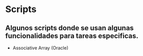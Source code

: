 # Scripts

## Algunos scripts donde se usan algunas funcionalidades para tareas especificas.

- Associative Array (Oracle)
